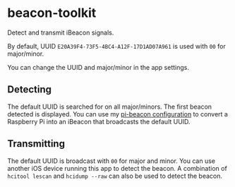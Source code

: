 # beacon-toolkit

Detect and transmit iBeacon signals.

By default, UUID `E20A39F4-73F5-4BC4-A12F-17D1AD07A961` is used with `00` for major/minor.

You can change the UUID and major/minor in the app settings.

## Detecting

The default UUID is searched for on all major/minors. The first beacon detected is displayed. You can use my [pi-beacon configuration](https://github.com/jramos/raspbian-ua-netinst-conf#pi-beacon) to convert a Raspberry Pi into an iBeacon that broadcasts the default UUID.

## Transmitting

The default UUID is broadcast with `00` for major and minor. You can use another iOS device running this app to detect the beacon. A combination of `hcitool lescan` and `hcidump --raw` can also be used to detect the beacon.
